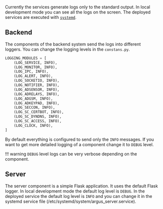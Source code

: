 
Currently the services generate logs only to the standard output. In local development mode you can see all the logs on
the screen. The deployed services are executed with [`systemd`](https://systemd.io/).


## Backend 

The components of the backend system send the logs into different loggers.
You can change the logging levels in the `constans.py`.

```python
LOGGING_MODULES = [
    (LOG_SERVICE, INFO),
    (LOG_MONITOR, INFO),
    (LOG_IPC, INFO),
    (LOG_ALERT, INFO),
    (LOG_SOCKETIO, INFO),
    (LOG_NOTIFIER, INFO),
    (LOG_ADSENSOR, INFO),
    (LOG_ADRELAYS, INFO),
    (LOG_ADGSM, INFO),
    (LOG_ADKEYPAD, INFO),
    (LOG_SECCON, INFO),
    (LOG_SC_CERTBOT, INFO),
    (LOG_SC_DYNDNS, INFO),
    (LOG_SC_ACCESS, INFO),
    (LOG_CLOCK, INFO),
]
```

By default everything is configured to send only the `INFO` messages. If you want to get more detailed logging of a
component change it to `DEBUG` level.

!!! warning
    `DEBUG` level logs can be very verbose depending on the component.


## Server

The server component is a simple Flask application. It uses the default Flask logger. In local development mode the
default log level is `DEBUG`. In the deployed service the default log level is `INFO` and you can change it in the
systemd service file (/etc/systemd/system/argus_server.service).

